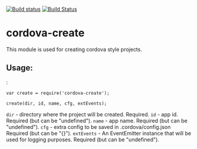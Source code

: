 <!--
#
# Licensed to the Apache Software Foundation (ASF) under one
# or more contributor license agreements.  See the NOTICE file
# distributed with this work for additional information
# regarding copyright ownership.  The ASF licenses this file
# to you under the Apache License, Version 2.0 (the
# "License"); you may not use this file except in compliance
# with the License.  You may obtain a copy of the License at
#
# http://www.apache.org/licenses/LICENSE-2.0
#
# Unless required by applicable law or agreed to in writing,
# software distributed under the License is distributed on an
# "AS IS" BASIS, WITHOUT WARRANTIES OR CONDITIONS OF ANY
#  KIND, either express or implied.  See the License for the
# specific language governing permissions and limitations
# under the License.
#
-->

[![Build status]()](https://ci.appveyor.com/project/Humbedooh/cordova-create)
[![Build Status](https://travis-ci.org/apache/cordova-create.svg?branch=master)](https://travis-ci.org/apache/cordova-create)

# cordova-create

This module is used for creating cordova style projects. 

## Usage:
:
```
var create = require('cordova-create');

create(dir, id, name, cfg, extEvents);
```

 `dir` - directory where the project will be created. Required.
 `id` - app id. Required (but can be "undefined").
 `name` - app name. Required (but can be "undefined"). 
 `cfg` - extra config to be saved in .cordova/config.json Required (but can be "{}").
 `extEvents` - An EventEmitter instance that will be used for logging purposes. Required (but can be "undefined").
